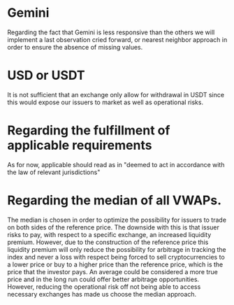 # Gemini
Regarding the fact that Gemini is less responsive than the others we will implement a last observation cried forward, or nearest neighbor approach in order to ensure the absence of missing values.

# USD or USDT
It is not sufficient that an exchange only allow for withdrawal in USDT since this would expose our issuers to market as well as operational risks.

# Regarding the fulfillment of applicable requirements
As for now, applicable should read as in "deemed to act in accordance with the law of relevant jurisdictions"

# Regarding the median of all VWAPs.
The median is chosen in order to optimize the possibility for issuers to trade on both sides of the reference price. The downside with this is that issuer risks to pay, with respect to a specific exchange, an increased liquidity premium. However, due to the construction of the reference price this liquidity premium will only reduce the possibility for arbitrage in tracking the index and never a loss with respect being forced to sell cryptocurrencies to a lower price or buy to a higher price than the reference price, which is the price that the investor pays.
An average could be considered a more true price and in the long run could offer better arbitrage opportunities. However, reducing the operational risk off not being able to access necessary exchanges has made us choose the median approach.  
